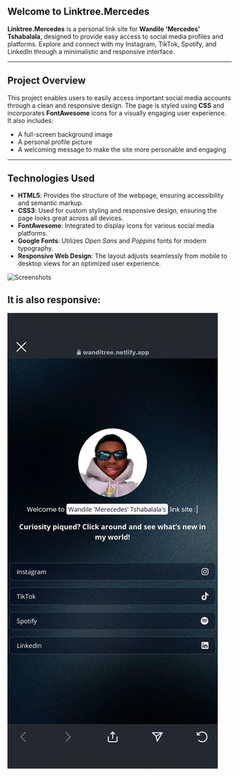 ## Welcome to Linktree.Mercedes

**Linktree.Mercedes** is a personal link site for **Wandile 'Mercedes' Tshabalala**, designed to provide easy access to social media profiles and platforms. Explore and connect with my Instagram, TikTok, Spotify, and LinkedIn through a minimalistic and responsive interface.

---

## Project Overview

This project enables users to easily access important social media accounts through a clean and responsive design. The page is styled using **CSS** and incorporates **FontAwesome** icons for a visually engaging user experience. It also includes:

- A full-screen background image
- A personal profile picture
- A welcoming message to make the site more personable and engaging

---

## Technologies Used

- **HTML5**: Provides the structure of the webpage, ensuring accessibility and semantic markup.
- **CSS3**: Used for custom styling and responsive design, ensuring the page looks great across all devices.
- **FontAwesome**: Integrated to display icons for various social media platforms.
- **Google Fonts**: Utilizes *Open Sans* and *Poppins* fonts for modern typography.
- **Responsive Web Design**: The layout adjusts seamlessly from mobile to desktop views for an optimized user experience.

![Screenshots](./desktopss.png)

## It is also responsive:
![Screenshots](./linktree.jpg)

